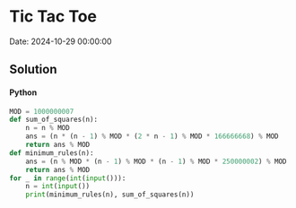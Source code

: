 # Tic Tac Toe

Date: 2024-10-29 00:00:00

## Solution

#### Python
```python
MOD = 1000000007
def sum_of_squares(n):
    n = n % MOD
    ans = (n * (n - 1) % MOD * (2 * n - 1) % MOD * 166666668) % MOD
    return ans % MOD
def minimum_rules(n):
    ans = (n % MOD * (n - 1) % MOD * (n - 1) % MOD * 250000002) % MOD
    return ans % MOD
for _ in range(int(input())):
    n = int(input())
    print(minimum_rules(n), sum_of_squares(n))
 ```